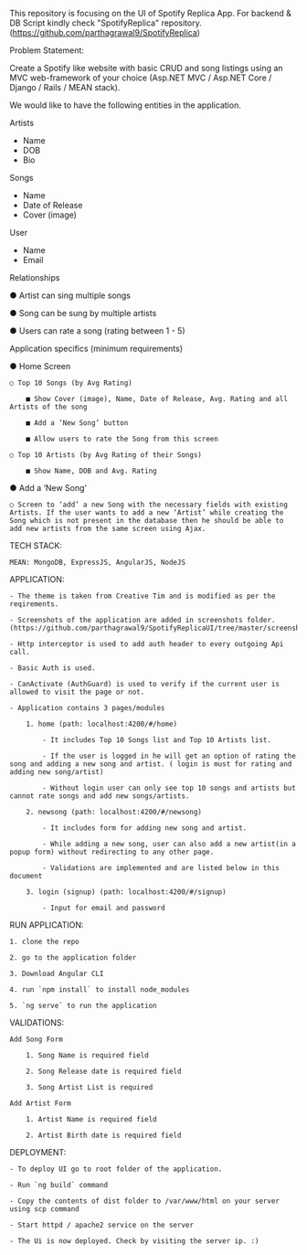 This repository is focusing on the UI of Spotify Replica App.
For backend & DB Script kindly check "SpotifyReplica" repository. (https://github.com/parthagrawal9/SpotifyReplica)

Problem Statement:

Create a Spotify like website with basic CRUD and song listings using an MVC web-framework of your choice
(Asp.NET MVC / Asp.NET Core / Django / Rails / MEAN stack).

We would like to have the following entities in the application.

Artists

- Name
- DOB
- Bio

Songs

- Name
- Date of Release
- Cover (image)
  
User

- Name
- Email

Relationships

  ● Artist can sing multiple songs

  ● Song can be sung by multiple artists

  ● Users can rate a song (rating between 1 - 5)


Application specifics (minimum requirements)

  ● Home Screen

    ○ Top 10 Songs (by Avg Rating)

        ■ Show Cover (image), Name, Date of Release, Avg. Rating and all Artists of the song

        ■ Add a ‘New Song’ button

        ■ Allow users to rate the Song from this screen

    ○ Top 10 Artists (by Avg Rating of their Songs)

        ■ Show Name, DOB and Avg. Rating
  
  ● Add a ‘New Song’

    ○ Screen to ‘add’ a new Song with the necessary fields with existing Artists. If the user wants to add a new ‘Artist’ while creating the Song which is not present in the database then he should be able to add new artists from the same screen using Ajax.

TECH STACK:
    
    MEAN: MongoDB, ExpressJS, AngularJS, NodeJS

APPLICATION:

    - The theme is taken from Creative Tim and is modified as per the reqirements.

    - Screenshots of the application are added in screenshots folder. (https://github.com/parthagrawal9/SpotifyReplicaUI/tree/master/screenshots)

    - Http interceptor is used to add auth header to every outgoing Api call.

    - Basic Auth is used.

    - CanActivate (AuthGuard) is used to verify if the current user is allowed to visit the page or not.

    - Application contains 3 pages/modules

        1. home (path: localhost:4200/#/home)

            - It includes Top 10 Songs list and Top 10 Artists list.

            - If the user is logged in he will get an option of rating the song and adding a new song and artist. ( login is must for rating and adding new song/artist)

            - Without login user can only see top 10 songs and artists but cannot rate songs and add new songs/artists.

        2. newsong (path: localhost:4200/#/newsong)

            - It includes form for adding new song and artist.

            - While adding a new song, user can also add a new artist(in a popup form) without redirecting to any other page.

            - Validations are implemented and are listed below in this document

        3. login (signup) (path: localhost:4200/#/signup)

            - Input for email and password


RUN APPLICATION:

    1. clone the repo

    2. go to the application folder

    3. Download Angular CLI

    4. run `npm install` to install node_modules

    5. `ng serve` to run the application

VALIDATIONS:

    Add Song Form

        1. Song Name is required field

        2. Song Release date is required field

        3. Song Artist List is required

    Add Artist Form

        1. Artist Name is required field

        2. Artist Birth date is required field

DEPLOYMENT:

    - To deploy UI go to root folder of the application.

    - Run `ng build` command

    - Copy the contents of dist folder to /var/www/html on your server using scp command

    - Start httpd / apache2 service on the server

    - The Ui is now deployed. Check by visiting the server ip. :)

